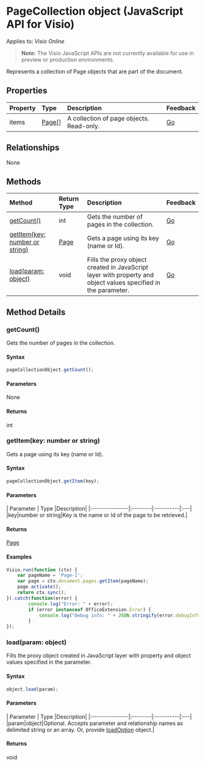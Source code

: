 # PageCollection object (JavaScript API for Visio)

Applies to: _Visio Online_
>**Note:** The Visio JavaScript APIs are not currently available for use in preview or production environments.

Represents a collection of Page objects that are part of the document.

## Properties

| Property	   | Type	|Description| Feedback|
|:---------------|:--------|:----------|:---|
|items|[Page[]](page.md)|A collection of page objects. Read-only.|[Go](https://github.com/OfficeDev/office-js-docs/issues/new?title=Visio-pageCollection-items)|

## Relationships
None


## Methods

| Method		   | Return Type	|Description| Feedback|
|:---------------|:--------|:----------|:---|
|[getCount()](#getcount)|int|Gets the number of pages in the collection.|[Go](https://github.com/OfficeDev/office-js-docs/issues/new?title=Visio-pageCollection-getCount)|
|[getItem(key: number or string)](#getitemkey-number-or-string)|[Page](page.md)|Gets a page using its key (name or Id).|[Go](https://github.com/OfficeDev/office-js-docs/issues/new?title=Visio-pageCollection-getItem)|
|[load(param: object)](#loadparam-object)|void|Fills the proxy object created in JavaScript layer with property and object values specified in the parameter.|[Go](https://github.com/OfficeDev/office-js-docs/issues/new?title=Visio-pageCollection-load)|

## Method Details


### getCount()
Gets the number of pages in the collection.

#### Syntax
```js
pageCollectionObject.getCount();
```

#### Parameters
None

#### Returns
int

### getItem(key: number or string)
Gets a page using its key (name or Id).

#### Syntax
```js
pageCollectionObject.getItem(key);
```

#### Parameters
| Parameter	   | Type	|Description|
|:---------------|:--------|:----------|:---|
|key|number or string|Key is the name or Id of the page to be retrieved.|

#### Returns
[Page](page.md)

#### Examples
```js
Visio.run(function (ctx) { 
	var pageName = 'Page-1';
	var page = ctx.document.pages.getItem(pageName);
	page.activate();
	return ctx.sync();
}).catch(function(error) {
		console.log("Error: " + error);
		if (error instanceof OfficeExtension.Error) {
			console.log("Debug info: " + JSON.stringify(error.debugInfo));
		}
});
```

### load(param: object)
Fills the proxy object created in JavaScript layer with property and object values specified in the parameter.

#### Syntax
```js
object.load(param);
```

#### Parameters
| Parameter	   | Type	|Description|
|:---------------|:--------|:----------|:---|
|param|object|Optional. Accepts parameter and relationship names as delimited string or an array. Or, provide [loadOption](loadoption.md) object.|

#### Returns
void
